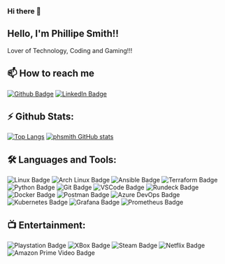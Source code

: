 ### Hi there 👋
## Hello, I'm Phillipe Smith!!
 
Lover of Technology, Coding and Gaming!!!

 
## 📫 How to reach me
[![Github Badge](https://img.shields.io/badge/-Github-000?style=flat-square&logo=Github&logoColor=white&link=https://github.com/phsmith)](https://github.com/phsmith)
[![LinkedIn Badge](https://img.shields.io/badge/LinkedIn-007ACD?style=flat-square&logo=linkedin&logoColor=white&link=https://www.linkedin.com/in/phsmithcc/)](https://www.linkedin.com/in/phsmithcc/)

## ⚡ Github Stats:
[![Top Langs](https://github-readme-stats.vercel.app/api/top-langs/?username=phsmith&layout=compact)](https://github.com/phsmith/github-readme-stats)
[![phsmith GitHub stats](https://github-readme-stats.vercel.app/api?username=phsmith)](https://github.com/phsmith/github-readme-stats)

## :hammer_and_wrench: Languages and Tools:
![Linux Badge](https://img.shields.io/badge/Linux-FCC624?style=flat-square&logo=linux&logoColor=black)
![Arch Linux Badge](https://img.shields.io/badge/Arch_Linux-1793D1?style=flat-square&logo=arch-linux&logoColor=white)
![Ansible Badge](https://img.shields.io/badge/Ansible-323330?style=flat-square&logo=ansible&logoColor=white)
![Terraform Badge](https://img.shields.io/badge/Terraform-007ACC?style=flat-square&logo=terraform&logoColor=white)
![Python Badge](https://img.shields.io/badge/Python-FFD43B?style=flat-square&logo=python&logoColor=blue)
![Git Badge](https://img.shields.io/badge/Git-00000F?style=flat-square&logo=git&logoColor=white)
![VSCode Badge](https://img.shields.io/badge/Visual_Studio_Code-0078D4?style=flat-sqaure&logo=visual%20studio%20code&logoColor=white)
![Rundeck Badge](https://img.shields.io/badge/Rundeck-F05032?style=flat-square&logo=pagerduty&logoColor=white)
![Docker Badge](https://img.shields.io/badge/Docker-2CA5E0?style=flat-square&logo=docker&logoColor=white)
![Postman Badge](https://img.shields.io/badge/Postman-FF6C37?style=flat-square&logo=Postman&logoColor=white)
![Azure DevOps Badge](https://img.shields.io/badge/Azure_DevOps-0078D7?style=flat-square&logo=azure-devops&logoColor=white)
![Kubernetes Badge](https://img.shields.io/badge/kubernetes-FF6C0A?&style=flat-square&logo=kubernetes&logoColor=white)
![Grafana Badge](https://img.shields.io/badge/Grafana-F2F4F9?style=flat-square&logo=grafana&logoColor=orange&labelColor=F2F4F9)
![Prometheus Badge](https://img.shields.io/badge/Prometheus-000000?style=flat-square&logo=prometheus&labelColor=000000)

## :tv: Entertainment:
![Playstation Badge](https://img.shields.io/badge/PlayStation-003791?style=flat-sqaure&logo=playstation&logoColor=white)
![XBox Badge](https://img.shields.io/badge/Xbox-107C10?style=flat-square&logo=xbox&logoColor=white)
![Steam Badge](https://img.shields.io/badge/Steam-000000?style=flat-square&logo=steam&logoColor=white)
![Netflix Badge](https://img.shields.io/badge/Netflix-E50914?style=flat-square&logo=netflix&logoColor=white)
![Amazon Prime Video Badge](https://img.shields.io/badge/Amazon%20Prime%20Video-101010?style=flat-square&logo=amazon&logoColor=FCC624)
